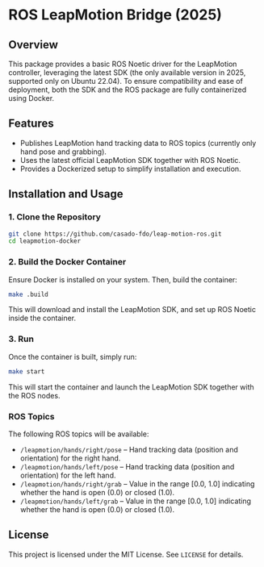 # ROS LeapMotion Bridge (2025)

## Overview
This package provides a basic ROS Noetic driver for the LeapMotion controller, leveraging the latest SDK (the only available version in 2025, supported only on Ubuntu 22.04). To ensure compatibility and ease of deployment, both the SDK and the ROS package are fully containerized using Docker.

## Features
- Publishes LeapMotion hand tracking data to ROS topics (currently only hand pose and grabbing).
- Uses the latest official LeapMotion SDK together with ROS Noetic.
- Provides a Dockerized setup to simplify installation and execution.


## Installation and Usage
### 1. Clone the Repository
```bash
git clone https://github.com/casado-fdo/leap-motion-ros.git
cd leapmotion-docker
```

### 2. Build the Docker Container
Ensure Docker is installed on your system. Then, build the container:
```bash
make .build
```
This will download and install the LeapMotion SDK, and set up ROS Noetic inside the container.

### 3. Run
Once the container is built, simply run:
```bash
make start
```
This will start the container and launch the LeapMotion SDK together with the ROS nodes.

### ROS Topics
The following ROS topics will be available:
- `/leapmotion/hands/right/pose` – Hand tracking data (position and orientation) for the right hand.
- `/leapmotion/hands/left/pose` – Hand tracking data (position and orientation) for the left hand.
- `/leapmotion/hands/right/grab` – Value in the range [0.0, 1.0] indicating whether the hand is open (0.0) or closed (1.0).
- `/leapmotion/hands/left/grab` – Value in the range [0.0, 1.0] indicating whether the hand is open (0.0) or closed (1.0).

## License
This project is licensed under the MIT License. See `LICENSE` for details.